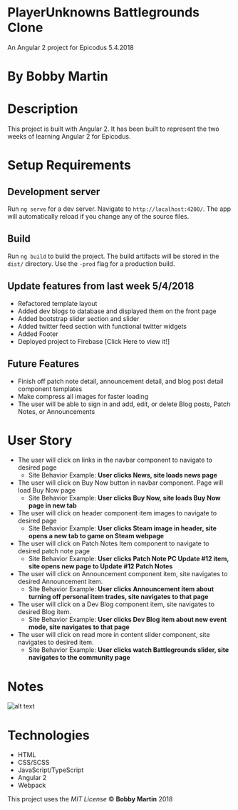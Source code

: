 # PlayerUnknowns Battlegrounds Clone
An Angular 2 project for Epicodus 5.4.2018

# By Bobby Martin

# Description
This project is built with Angular 2. It has been built to represent the two weeks of learning Angular 2 for Epicodus.

# Setup Requirements
## Development server

Run `ng serve` for a dev server. Navigate to `http://localhost:4200/`. The app will automatically reload if you change any of the source files.

## Build

Run `ng build` to build the project. The build artifacts will be stored in the `dist/` directory. Use the `-prod` flag for a production build.

## Update features from last week 5/4/2018
* Refactored template layout
* Added dev blogs to database and displayed them on the front page
* Added bootstrap slider section and slider
* Added twitter feed section with functional twitter widgets
* Added Footer
* Deployed project to Firebase [Click Here to view it!]

## Future Features
* Finish off patch note detail, announcement detail, and blog post detail component templates
* Make compress all images for faster loading
* The user will be able to sign in and add, edit, or delete Blog posts, Patch Notes, or Announcements

# User Story
* The user will click on links in the navbar component to navigate to desired page
  * Site Behavior Example: **User clicks News, site loads news page**
* The user will click on Buy Now button in navbar component. Page will load Buy Now page
  * Site Behavior Example: **User clicks Buy Now, site loads Buy Now page in new tab**
* The user will click on header component item images to navigate to desired page
  * Site Behavior Example: **User clicks Steam image in header, site opens a new tab to game on Steam webpage**
* The user will click on Patch Notes Item component to navigate to desired patch note page
  * Site Behavior Example: **User clicks Patch Note PC Update #12 item, site opens new page to Update #12 Patch Notes**
* The user will click on Announcement component item, site navigates to desired Announcement item.
  * Site Behavior Example: **User clicks Announcement item about turning off personal item trades, site navigates to that page**
* The user will click on a Dev Blog component item, site navigates to desired Blog item.
  * Site Behavior Example: **User clicks Dev Blog item about new event mode, site navigates to that page**
* The user will click on read more in content slider component, site navigates to desired item.
  * Site Behavior Example: **User clicks watch Battlegrounds slider, site navigates to the community page**

# Notes
![alt text](https://github.com/bobbymart1n/pubg-site-clone/blob/master/src/assets/pubg-wireframe.JPG?raw=true "Site Wireframe")

# Technologies
* HTML
* CSS/SCSS
* JavaScript/TypeScript
* Angular 2
* Webpack

This project uses the _MIT License_
&copy; **Bobby Martin** 2018
